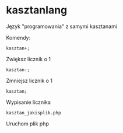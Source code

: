 # kasztanlang
Język "programowania" z samymi kasztanami

Komendy:
```kasztanlang
kasztan+;
```
Zwiększ licznik o 1


```kasztanlang
kasztan-;
```
Zmniejsz licznik o 1


```kasztanlang
kasztan;
```
Wypisanie licznika


```kasztanlang
kasztan_jakisplik.php
```
Uruchom plik php
